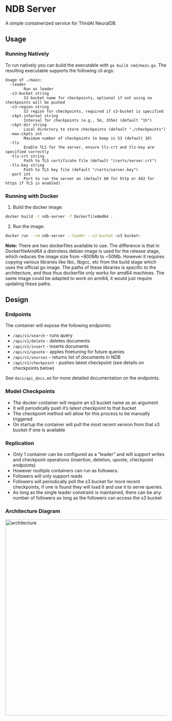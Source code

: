 # NDB Server

A simple containerized service for ThirdAI NeuralDB.

## Usage

### Running Natively
To run natively you can build the executable with `go build cmd/main.go`. The resulting executable supports the following cli args:
```
Usage of ./main:
  -leader
    	Run as leader
  -s3-bucket string
    	S3 bucket name for checkpoints, optional if not using no checkpoints will be pushed
  -s3-region string
    	S3 region for checkpoints, required if s3-bucket is specified
  -ckpt-interval string
    	Interval for checkpoints (e.g., 5m, 1h5m) (default "1h")
  -ckpt-dir string
    	Local directory to store checkpoints (default "./checkpoints")
  -max-ckpts int
    	Maximum number of checkpoints to keep in S3 (default 10)
  -tls
    	Enable TLS for the server, ensure tls-crt and tls-key are specified correctly
  -tls-crt string
    	Path to TLS certificate file (default "/certs/server.crt")
  -tls-key string
    	Path to TLS key file (default "/certs/server.key")
  -port int
    	Port to run the server on (default 80 for http or 443 for https if TLS is enabled)
```
### Running with Docker
1. Build the docker image:
```bash
docker build -t ndb-server -f DockerfileAmd64 .
```
2. Run the image: 
```bash
docker run --rm ndb-server --leader --s3-bucket <s3 bucket>
```
__Note:__ There are two dockerfiles available to use. The difference is that in DockerfileAmd64 a distroless debian image is used for the release stage, which reduces the image size from ~800Mb to ~50Mb. However it requires copying various libraries like libc, libgcc, etc from the build stage which uses the official go image. The paths of these libraries is specific to the architecture, and thus thus dockerfile only works for amd64 machines. The same image could be adapted to work on arm64, it would just require updating these paths.  

## Design 

### Endpoints

The container will expose the following endpoints:

- `/api/v1/search` - runs query
- `/api/v1/delete` - deletes documents
- `/api/v1/insert` - inserts documents
- `/api/v1/upvote` - apples finetuning for future queries
- `/api/v1/sources` - returns list of documents in NDB
- `/api/v1/checkpoint` - pushes latest checkpoint (see details on checkpoints below)

See `docs/api_docs.md` for more detailed documentation on the endpoints.

### Model Checkpoints

- The docker container will require an s3 bucket name as an argument
- It will periodically push it’s latest checkpoint to that bucket
- The checkpoint method will allow for this process to be manually triggered
- On startup the container will pull the most recent version from that s3 bucket if one is available

### Replication

- Only 1 container can be configured as a “leader” and will support writes and checkpoint operations (insertion, deletion, upvote, checkpoint endpoints)
- However multiple containers can run as followers.
- Followers will only support reads
- Followers will periodically poll the s3 bucket for more recent checkpoints, if one is found they will load it and use it to serve queries.
- As long as the single leader constraint is maintained, there can be any number of followers as long as the followers can access the s3 bucket


### Architecture Diagram
<img width="685" height="612" alt="architecture" src="https://github.com/user-attachments/assets/764a7a76-3716-464c-a75f-f2fb363abc86" />
